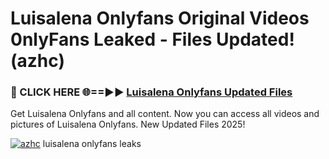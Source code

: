 # Luisalena Onlyfans Original Videos 0nlyFans Leaked - Files Updated! (azhc)

<h3>🔴 CLICK HERE 🌐==►► <a href="https://tinyurl.com/brd5kh86" rel="nofollow">Luisalena Onlyfans Updated Files</a></h3>

Get Luisalena Onlyfans and all content. Now you can access all videos and pictures of Luisalena Onlyfans. New Updated Files 2025!

[![azhc](https://i.imgur.com/K7sEzmb.gif)](https://tinyurl.com/brd5kh86)
luisalena onlyfans leaks